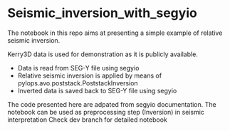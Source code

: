 # Seismic_inversion_with_segyio
The notebook in this repo aims at presenting a simple example of relative seismic inversion. 

Kerry3D data is used for demonstration as it is publicly available.

- Data is read from SEG-Y file using segyio 
- Relative seismic inversion is applied by means of pylops.avo.poststack.PoststackInversion 
- Inverted data is saved back to SEG-Y file using segyio

The code presented here are adpated from segyio documentation. The notebook can be used as preprocessing step (Inversion) in seismic interpretation 
Check dev branch for detailed notebook
